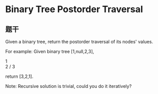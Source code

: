 # Binary Tree Postorder Traversal

## 题干

Given a binary tree, return the postorder traversal of its nodes' values.

For example:
Given binary tree [1,null,2,3],

   1
    \
     2
    /
   3
 

return [3,2,1].

Note: Recursive solution is trivial, could you do it iteratively?